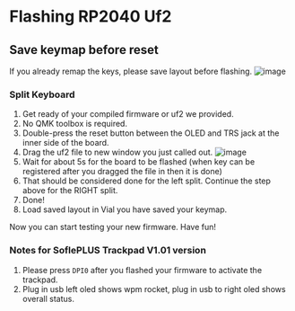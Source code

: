 # Flashing RP2040 Uf2

## Save keymap before reset
If you already remap the keys, please save layout before flashing. 
![image](https://github.com/superxc3/xcmkb/assets/79617315/29c79087-a6ec-444a-b77b-39ec0b25a0e7)

### Split Keyboard
1. Get ready of your compiled firmware or uf2 we provided. 
2. No QMK toolbox is required.
3. Double-press the reset button between the OLED and TRS jack at the inner side of the board.
4. Drag the uf2 file to new window you just called out.
![image](https://github.com/superxc3/xcmkb/assets/79617315/b64efa1e-6ed9-47e8-b252-9e590b9865eb)
5. Wait for about 5s for the board to be flashed (when key can be registered after you dragged the file in then it is done)
6. That should be considered done for the left split. Continue the step above for the RIGHT split.
12. Done!
13. Load saved layout in Vial you have saved your keymap.

Now you can start testing your new firmware. Have fun!

### Notes for SoflePLUS Trackpad V1.01 version
1. Please press `DPI0` after you flashed your firmware to activate the trackpad.
2. Plug in usb left oled shows wpm rocket, plug in usb to right oled shows overall status. 
